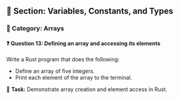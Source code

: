 ## 📘 Section: Variables, Constants, and Types  
### 🔹 Category: Arrays  
#### ❓ Question 13: Defining an array and accessing its elements

Write a Rust program that does the following:

- Define an array of five integers.
- Print each element of the array to the terminal.

🔧 **Task:** Demonstrate array creation and element access in Rust.
